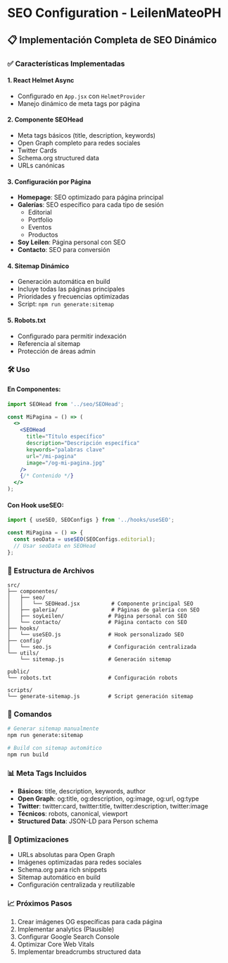 # SEO Configuration - LeilenMateoPH

## 📋 Implementación Completa de SEO Dinámico

### ✅ Características Implementadas

#### 1. **React Helmet Async**
- Configurado en `App.jsx` con `HelmetProvider`
- Manejo dinámico de meta tags por página

#### 2. **Componente SEOHead**
- Meta tags básicos (title, description, keywords)
- Open Graph completo para redes sociales
- Twitter Cards
- Schema.org structured data
- URLs canónicas

#### 3. **Configuración por Página**
- **Homepage**: SEO optimizado para página principal
- **Galerías**: SEO específico para cada tipo de sesión
  - Editorial
  - Portfolio  
  - Eventos
  - Productos
- **Soy Leilen**: Página personal con SEO
- **Contacto**: SEO para conversión

#### 4. **Sitemap Dinámico**
- Generación automática en build
- Incluye todas las páginas principales
- Prioridades y frecuencias optimizadas
- Script: `npm run generate:sitemap`

#### 5. **Robots.txt**
- Configurado para permitir indexación
- Referencia al sitemap
- Protección de áreas admin

### 🛠️ Uso

#### En Componentes:
```jsx
import SEOHead from '../seo/SEOHead';

const MiPagina = () => (
  <>
    <SEOHead 
      title="Título específico"
      description="Descripción específica"
      keywords="palabras clave"
      url="/mi-pagina"
      image="/og-mi-pagina.jpg"
    />
    {/* Contenido */}
  </>
);
```

#### Con Hook useSEO:
```jsx
import { useSEO, SEOConfigs } from '../hooks/useSEO';

const MiPagina = () => {
  const seoData = useSEO(SEOConfigs.editorial);
  // Usar seoData en SEOHead
};
```

### 📁 Estructura de Archivos

```
src/
├── componentes/
│   ├── seo/
│   │   └── SEOHead.jsx          # Componente principal SEO
│   ├── galeria/                 # Páginas de galería con SEO
│   ├── soyLeilen/              # Página personal con SEO
│   └── contacto/               # Página contacto con SEO
├── hooks/
│   └── useSEO.js               # Hook personalizado SEO
├── config/
│   └── seo.js                  # Configuración centralizada
└── utils/
    └── sitemap.js              # Generación sitemap

public/
└── robots.txt                  # Configuración robots

scripts/
└── generate-sitemap.js         # Script generación sitemap
```

### 🚀 Comandos

```bash
# Generar sitemap manualmente
npm run generate:sitemap

# Build con sitemap automático
npm run build
```

### 📊 Meta Tags Incluidos

- **Básicos**: title, description, keywords, author
- **Open Graph**: og:title, og:description, og:image, og:url, og:type
- **Twitter**: twitter:card, twitter:title, twitter:description, twitter:image
- **Técnicos**: robots, canonical, viewport
- **Structured Data**: JSON-LD para Person schema

### 🎯 Optimizaciones

- URLs absolutas para Open Graph
- Imágenes optimizadas para redes sociales
- Schema.org para rich snippets
- Sitemap automático en build
- Configuración centralizada y reutilizable

### 📈 Próximos Pasos

1. Crear imágenes OG específicas para cada página
2. Implementar analytics (Plausible)
3. Configurar Google Search Console
4. Optimizar Core Web Vitals
5. Implementar breadcrumbs structured data







